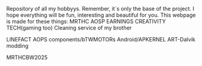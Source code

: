 Repository of all my hobbyys. Remember, it´s only the base of the project.
I hope everything will be fun, interesting and beautiful for you.
This webpage is made for these things: 
MRTHC AOSP
EARNINGS
CREATIVITY 
TECH(gaming too)
Cleaning service of my brother

LINEFACT AOPS components/bTWMOTORs Android/APKERNEL ART-Dalvik modding


MRTHCBW2025

